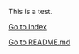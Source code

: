 This is a test.

<a href="Pages/Index/index.html">Go to Index</a>

<a href="README.md">Go to README.md</a>
